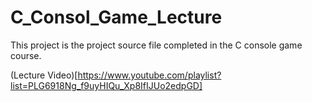 # C_Consol_Game_Lecture
This project is the project source file completed in the C console game course.

(Lecture Video)[https://www.youtube.com/playlist?list=PLG6918Ng_f9uyHIQu_Xp8IfIJUo2edpGD]
